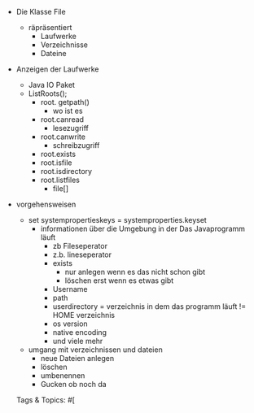 - Die Klasse File
  - räpräsentiert
    - Laufwerke
    - Verzeichnisse
    - Dateine
- Anzeigen der Laufwerke
  - Java IO Paket
  - ListRoots();
    - root. getpath()
      - wo ist es
    - root.canread
      - lesezugriff
    - root.canwrite
      - schreibzugriff
    - root.exists
    - root.isfile
    - root.isdirectory
    - root.listfiles
      - file[]
- vorgehensweisen
  - set systempropertieskeys  = systemproperties.keyset
    - informationen über die Umgebung in der Das Javaprogramm läuft
      - zb Fileseperator 
      - z.b. lineseperator
      - exists
        - nur anlegen wenn es das nicht schon gibt
        - löschen erst wenn es etwas gibt
      - Username
      - path
      - userdirectory = verzeichnis in dem das programm läuft != HOME verzeichnis
      - os version
      - native encoding
      - und viele mehr
  - umgang mit verzeichnissen und dateien
    - neue Dateien anlegen
    - löschen
    - umbenennen
    - Gucken ob noch da

   Tags & Topics:
   #[